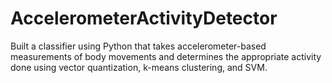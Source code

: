 # AccelerometerActivityDetector

Built a classifier using Python that takes accelerometer-based measurements of body movements and determines the appropriate activity done using vector quantization, k-means clustering, and SVM.

